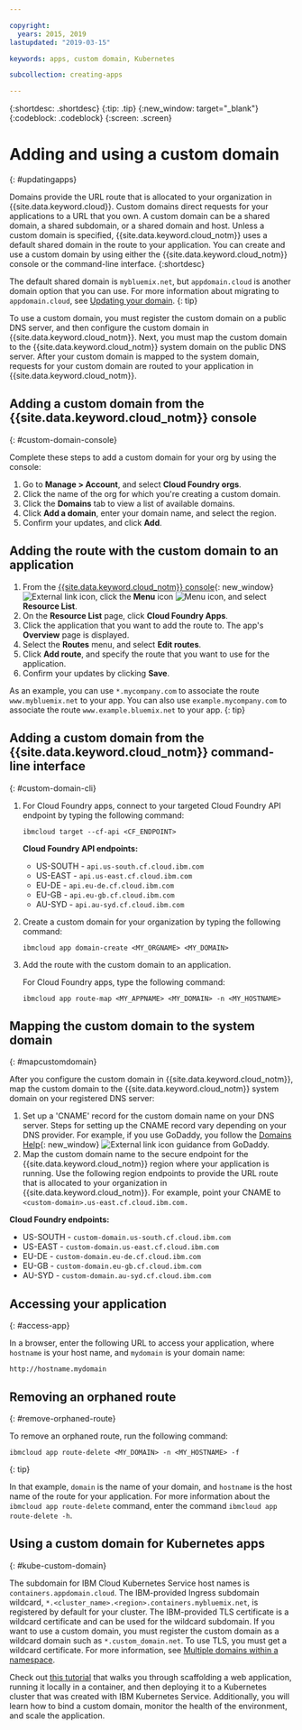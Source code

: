 ```yaml
---

copyright:
  years: 2015, 2019
lastupdated: "2019-03-15"

keywords: apps, custom domain, Kubernetes

subcollection: creating-apps

---
```


{:shortdesc: .shortdesc}
{:tip: .tip}
{:new_window: target="_blank"}
{:codeblock: .codeblock}
{:screen: .screen}

# Adding and using a custom domain
{: #updatingapps}

Domains provide the URL route that is allocated to your organization in {{site.data.keyword.cloud}}. Custom domains direct requests for your applications to a URL that you own. A custom domain can be a shared domain, a shared subdomain, or a shared domain and host. Unless a custom domain is specified, {{site.data.keyword.cloud_notm}} uses a default shared domain in the route to your application. You can create and use a custom domain by using either the {{site.data.keyword.cloud_notm}} console or the command-line interface.
{:shortdesc}

The default shared domain is `mybluemix.net`, but `appdomain.cloud` is another domain option that you can use. For more information about migrating to `appdomain.cloud`, see [Updating your domain](/docs/apps/tutorials?topic=creating-apps-update-domain).
{: tip}

To use a custom domain, you must register the custom domain on a public DNS server, and then configure the custom domain in {{site.data.keyword.cloud_notm}}. Next, you must map the custom domain to the {{site.data.keyword.cloud_notm}} system domain on the public DNS server. After your custom domain is mapped to the system domain, requests for your custom domain are routed to your application in {{site.data.keyword.cloud_notm}}.

## Adding a custom domain from the {{site.data.keyword.cloud_notm}} console
{: #custom-domain-console}

Complete these steps to add a custom domain for your org by using the console:

1. Go to **Manage > Account**, and select **Cloud Foundry orgs**.
2. Click the name of the org for which you're creating a custom domain.
3. Click the **Domains** tab to view a list of available domains.
4. Click **Add a domain**, enter your domain name, and select the region.
5. Confirm your updates, and click **Add**.

## Adding the route with the custom domain to an application

1. From the [{{site.data.keyword.cloud_notm}} console](https://{DomainName}){: new_window} ![External link icon](../icons/launch-glyph.svg "External link icon"), click the **Menu** icon ![Menu icon](../../icons/icon_hamburger.svg), and select **Resource List**.
2. On the **Resource List** page, click **Cloud Foundry Apps**.
3. Click the application that you want to add the route to. The app's **Overview** page is displayed.
4. Select the **Routes** menu, and select **Edit routes**.
5. Click **Add route**, and specify the route that you want to use for the application.
6. Confirm your updates by clicking **Save**.

As an example, you can use `*.mycompany.com` to associate the route `www.mybluemix.net` to your app. You can also use `example.mycompany.com` to associate the route `www.example.bluemix.net` to your app.
{: tip}

## Adding a custom domain from the {{site.data.keyword.cloud_notm}} command-line interface
{: #custom-domain-cli}

1. For Cloud Foundry apps, connect to your targeted Cloud Foundry API endpoint by typing the following command:
   ```
   ibmcloud target --cf-api <CF_ENDPOINT>
   ```
   
   **Cloud Foundry API endpoints:**
   * US-SOUTH - `api.us-south.cf.cloud.ibm.com`
   * US-EAST - `api.us-east.cf.cloud.ibm.com`
   * EU-DE - `api.eu-de.cf.cloud.ibm.com`
   * EU-GB - `api.eu-gb.cf.cloud.ibm.com`
   * AU-SYD - `api.au-syd.cf.cloud.ibm.com`
   
2. Create a custom domain for your organization by typing the following command:
   ```
   ibmcloud app domain-create <MY_ORGNAME> <MY_DOMAIN>
   ```

3. Add the route with the custom domain to an application.

   For Cloud Foundry apps, type the following command:
   ```
   ibmcloud app route-map <MY_APPNAME> <MY_DOMAIN> -n <MY_HOSTNAME>
   ```
   
## Mapping the custom domain to the system domain
{: #mapcustomdomain}

After you configure the custom domain in {{site.data.keyword.cloud_notm}}, map the custom domain to the {{site.data.keyword.cloud_notm}} system domain on your registered DNS server:

1. Set up a 'CNAME' record for the custom domain name on your DNS server. Steps for setting up the CNAME record vary depending on your DNS provider. For example, if you use GoDaddy, you follow the [Domains Help](https://www.godaddy.com/help/add-a-cname-record-19236){: new_window} ![External link icon](../icons/launch-glyph.svg "External link icon") guidance from GoDaddy.
2. Map the custom domain name to the secure endpoint for the {{site.data.keyword.cloud_notm}} region where your application is running. Use the following region endpoints to provide the URL route that is allocated to your organization in {{site.data.keyword.cloud_notm}}. For example, point your CNAME to `<custom-domain>.us-east.cf.cloud.ibm.com.`

  **Cloud Foundry endpoints:**
  * US-SOUTH - `custom-domain.us-south.cf.cloud.ibm.com`
  * US-EAST - `custom-domain.us-east.cf.cloud.ibm.com`
  * EU-DE - `custom-domain.eu-de.cf.cloud.ibm.com`
  * EU-GB - `custom-domain.eu-gb.cf.cloud.ibm.com`
  * AU-SYD - `custom-domain.au-syd.cf.cloud.ibm.com`

## Accessing your application
{: #access-app}

In a browser, enter the following URL to access your application, where `hostname` is your host name, and `mydomain` is your domain name:
```
http://hostname.mydomain
```

## Removing an orphaned route
{: #remove-orphaned-route}

To remove an orphaned route, run the following command:
```
ibmcloud app route-delete <MY_DOMAIN> -n <MY_HOSTNAME> -f
```
{: tip}

In that example, `domain` is the name of your domain, and `hostname` is the host name of the route for your application. For more information about the `ibmcloud app route-delete` command, enter the command `ibmcloud app route-delete -h`.

## Using a custom domain for Kubernetes apps
{: #kube-custom-domain}

The subdomain for IBM Cloud Kubernetes Service host names is `containers.appdomain.cloud`. The IBM-provided Ingress subdomain wildcard, `*.<cluster_name>.<region>.containers.mybluemix.net`, is registered by default for your cluster. The IBM-provided TLS certificate is a wildcard certificate and can be used for the wildcard subdomain. If you want to use a custom domain, you must register the custom domain as a wildcard domain such as `*.custom_domain.net`. To use TLS, you must get a wildcard certificate. For more information, see [Multiple domains within a namespace](/docs/containers?topic=containers-ingress#multi-domains).

Check out [this tutorial](/docs/tutorials?topic=solution-tutorials-scalable-webapp-kubernetes) that walks you through scaffolding a web application, running it locally in a container, and then deploying it to a Kubernetes cluster that was created with IBM Kubernetes Service. Additionally, you will learn how to bind a custom domain, monitor the health of the environment, and scale the application.